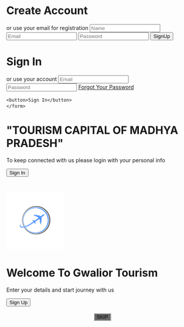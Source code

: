 <!DOCTYPE html>
<html>
<head>
	<title>SignUp and Login</title>
	<meta charset="UTF8">
    <meta name="viewport" content="width=devices-width,initial-scale=1.0">
    <meta http-equip="X-UA-Compaitable" content="ie=edge">
	<link rel="stylesheet" type="text/css" href="style.css">
	<link rel="stylesheet" href="https://cdnjs.cloudflare.com/ajax/libs/font-awesome/4.7.0/css/font-awesome.min.css">
	<link rel="stylesheet" type="text/css" href="https://stackpath.bootstrapcdn.com/font-awesome/4.7.0/css/font-awesome.min.css">
	<script src="https://stackpath.bootstrapcdn.com/bootstrap/4.4.1/js/bootstrap.min.js" integrity="sha384-wfSDF2E50Y2D1uUdj0O3uMBJnjuUD4Ih7YwaYd1iqfktj0Uod8GCExl3Og8ifwB6" crossorigin="anonymous"></script>
</head>
<body>
<div class="container-fluid">
	<div class="container">
		<div class="col-md-12 py-5 col-lg-12 col-sm-6 col-auto">
<div class="container" id="container">
<div class="form-container sign-up-container">
<form>
	<h1>Create Account</h1>
	<div class="social-container">
		<a href="https://www.facebook.com/people/Anmol-Sharma/100004621953711" class="social"><i class="fa fa-facebook"></i></a>
		<a href="https://twitter.com/AnmolSh31767158" class="social"><i class="fa fa-twitter"></i></a>
		<a href="https://www.instagram.com/anmol_1998cool/" class="social"><i class="fa fa-instagram"></i></a>
	</div>
	<span>or use your email for registration</span>
	<input type="text" name="name" placeholder="Name">
	<input type="email" name="email" placeholder="Email">
	<input type="password" name="password" placeholder="Password">
	<button>SignUp</button>
</form>
</div>
<div class="form-container sign-in-container">
	<form action="#">
		<h1>Sign In</h1>
		<div class="social-container">
		<a href="https://www.facebook.com/people/Anmol-Sharma/100004621953711" class="social"><i class="fa fa-facebook-f fa-lg white-text mr-md-5 mr-3 fa-2x"></i></a>
		<a href="https://twitter.com/AnmolSh31767158" class="social"><i class="fa fa-twitter fa-lg white-text mr-md-5 mr-3 fa-2x"></i></a>
		<a href="https://www.instagram.com/anmol_1998cool/" class="social"><i class="fa fa-instagram fa-lg white-text mr-md-5 mr-3 fa-2x"></i></a>
	</div>
	<span>or use your account</span>
	<input type="email" name="email" placeholder="Email">
	<input type="password" name="password" placeholder="Password">
	<a href="#">Forgot Your Password</a>

	<button>Sign In</button>
	</form>
</div>
<div class="overlay-container">
	<div class="overlay">
		<div class="overlay-panel overlay-left">
			<h1>"TOURISM CAPITAL OF MADHYA PRADESH"</h1>
			<p>To keep connected with us please login with your personal info</p>
			<button class="ghost" id="signIn">Sign In</button>
		</div>
		<div class="overlay-panel overlay-right">
			<h1><img src="travel-logo-png-1.png" style="height: 150px;"></h1>
			<h1>Welcome To Gwalior Tourism</h1>
			<p>Enter your details and start journey with us</p>
			<button class="ghost" id="signUp">Sign Up</button>
		</div>
	</div>
</div>
</div>

<script type="text/javascript">
	const signUpButton = document.getElementById('signUp');
	const signInButton = document.getElementById('signIn');
	const container = document.getElementById('container');

	signUpButton.addEventListener('click', () => {
		container.classList.add("right-panel-active");
	});
	signInButton.addEventListener('click', () => {
		container.classList.remove("right-panel-active");
	});
</script>
<br>
<div class="skip">
<center>
<a href="GwlTourism.html"><button style="background-color: dimgray; border-color: whitesmoke;" > SKIP </button></a>
</center>
<br>
</div>
</div>
</div>
</div>
</body>
</html>
